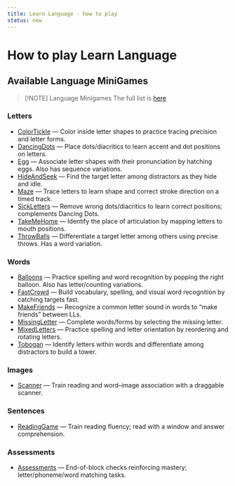 ```yaml
---
title: Learn Language - how to play
status: new
---
```


# How to play Learn Language <Badge type="tip" text="new" />


## Available Language MiniGames

> [!NOTE] Language Minigames
> The full list is [here](../content/language-minigames/index.md)


### Letters

- [ColorTickle](../content/language-minigames/ColorTickle.md) — Color inside letter shapes to practice tracing precision and letter forms.
- [DancingDots](../content/language-minigames/DancingDots.md) — Place dots/diacritics to learn accent and dot positions on letters.
- [Egg](../content/language-minigames/Egg.md) — Associate letter shapes with their pronunciation by hatching eggs. Also has sequence variations.
- [HideAndSeek](../content/language-minigames/HideAndSeek.md) — Find the target letter among distractors as they hide and idle.
- [Maze](../content/language-minigames/Maze.md) — Trace letters to learn shape and correct stroke direction on a timed track.
- [SickLetters](../content/language-minigames/SickLetters.md) — Remove wrong dots/diacritics to learn correct positions; complements Dancing Dots.
- [TakeMeHome](../content/language-minigames/TakeMeHome.md) — Identify the place of articulation by mapping letters to mouth positions.
- [ThrowBalls](../content/language-minigames/ThrowBalls.md) — Differentiate a target letter among others using precise throws. Has a word variation.

### Words

- [Balloons](../content/language-minigames/Balloons.md) — Practice spelling and word recognition by popping the right balloon. Also has letter/counting variations.
- [FastCrowd](../content/language-minigames/FastCrowd.md) — Build vocabulary, spelling, and visual word recognition by catching targets fast.
- [MakeFriends](../content/language-minigames/MakeFriends.md) — Recognize a common letter sound in words to “make friends” between LLs.
- [MissingLetter](../content/language-minigames/MissingLetter.md) — Complete words/forms by selecting the missing letter.
- [MixedLetters](../content/language-minigames/MixedLetters.md) — Practice spelling and letter orientation by reordering and rotating letters.
- [Tobogan](../content/language-minigames/Tobogan.md) — Identify letters within words and differentiate among distractors to build a tower.

### Images

- [Scanner](../content/language-minigames/Scanner.md) — Train reading and word–image association with a draggable scanner.

### Sentences

- [ReadingGame](../content/language-minigames/ReadingGame.md) — Train reading fluency; read with a window and answer comprehension.

### Assessments

- [Assessments](../content/language-minigames/Assessments.md) — End-of-block checks reinforcing mastery; letter/phoneme/word matching tasks.